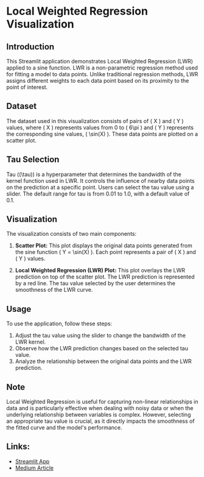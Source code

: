 # Local Weighted Regression Visualization

## Introduction
This Streamlit application demonstrates Local Weighted Regression (LWR) applied to a sine function. LWR is a non-parametric regression method used for fitting a model to data points. Unlike traditional regression methods, LWR assigns different weights to each data point based on its proximity to the point of interest.

## Dataset
The dataset used in this visualization consists of pairs of \( X \) and \( Y \) values, where \( X \) represents values from 0 to \( 6\pi \) and \( Y \) represents the corresponding sine values, \( \sin(X) \). These data points are plotted on a scatter plot.

## Tau Selection
Tau (\(\tau\)) is a hyperparameter that determines the bandwidth of the kernel function used in LWR. It controls the influence of nearby data points on the prediction at a specific point. Users can select the tau value using a slider. The default range for tau is from 0.01 to 1.0, with a default value of 0.1.

## Visualization
The visualization consists of two main components:

1. **Scatter Plot:** This plot displays the original data points generated from the sine function \( Y = \sin(X) \). Each point represents a pair of \( X \) and \( Y \) values.

2. **Local Weighted Regression (LWR) Plot:** This plot overlays the LWR prediction on top of the scatter plot. The LWR prediction is represented by a red line. The tau value selected by the user determines the smoothness of the LWR curve.

## Usage
To use the application, follow these steps:

1. Adjust the tau value using the slider to change the bandwidth of the LWR kernel.
2. Observe how the LWR prediction changes based on the selected tau value.
3. Analyze the relationship between the original data points and the LWR prediction.

## Note
Local Weighted Regression is useful for capturing non-linear relationships in data and is particularly effective when dealing with noisy data or when the underlying relationship between variables is complex. However, selecting an appropriate tau value is crucial, as it directly impacts the smoothness of the fitted curve and the model's performance.

## Links:
- [Streamlit App]()
- [Medium Article]()


